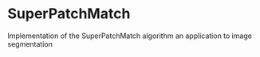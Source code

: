 # SuperPatchMatch
Implementation of the SuperPatchMatch algorithm an application to image segmentation
